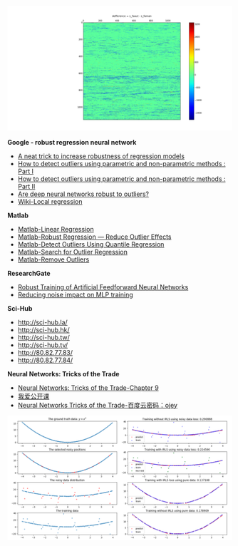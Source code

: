 ![diff](earth-diff.png)

**Google - robust regression neural network**
- [A neat trick to increase robustness of regression models](https://clevertap.com/blog/a-neat-trick-to-increase-robustness-of-regression-models/)
- [How to detect outliers using parametric and non-parametric methods : Part I](https://clevertap.com/blog/how-to-detect-outliers-using-parametric-methods-and-non-parametric-methods/?utm_source=ref_article_l1)
- [How to detect outliers using parametric and non-parametric methods : Part II](https://clevertap.com/blog/how-to-detect-outliers-using-parametric-and-non-parametric-methods-part-ii/?utm_source=ref_article_l1)
- [Are deep neural networks robust to outliers?](https://stats.stackexchange.com/questions/287046/are-deep-neural-networks-robust-to-outliers)
- [Wiki-Local regression](https://en.wikipedia.org/wiki/Local_regression)

**Matlab**
- [Matlab-Linear Regression](https://cn.mathworks.com/help/stats/linear-regression-model-workflow.html)
- [Matlab-Robust Regression — Reduce Outlier Effects](https://cn.mathworks.com/help/stats/robust-regression-reduce-outlier-effects.html?searchHighlight=outlier%20regression&s_tid=doc_srchtitle)
- [Matlab-Detect Outliers Using Quantile Regression](https://cn.mathworks.com/help/stats/outlier-detection-using-quantile-regression.html?searchHighlight=outlier&s_tid=doc_srchtitle)
- [Matlab-Search for Outlier Regression](https://cn.mathworks.com/help/search.html?submitsearch=&qdoc=outlier+regression)
- [Matlab-Remove Outliers](https://cn.mathworks.com/help/curvefit/removing-outliers.html?searchHighlight=outlier&s_tid=doc_srchtitle)

**ResearchGate**
- [Robust Training of Artificial Feedforward Neural Networks](https://www.researchgate.net/publication/225732703_Robust_Training_of_Artificial_Feedforward_Neural_Networks)
- [Reducing noise impact on MLP training](https://www.researchgate.net/publication/275645667_Reducing_noise_impact_on_MLP_training)

**Sci-Hub**
- http://sci-hub.la/
- http://sci-hub.hk/
- http://sci-hub.tw/
- http://sci-hub.tv/
- http://80.82.77.83/
- http://80.82.77.84/

**Neural Networks: Tricks of the Trade**
- [Neural Networks: Tricks of the Trade-Chapter 9](http://www.bookmetrix.com/detail/chapter/d13b2b32-9ce1-4ed2-9585-c1f5b8b81040#downloads)
- [我爱公开课](http://52opencourse.com/1156/neural-networks-tricks-of-the-trade)
- [Neural Networks Tricks of the Trade-百度云密码：ojey](http://pan.baidu.com/s/1sjx1jsx )

![result](regression_result.png)

